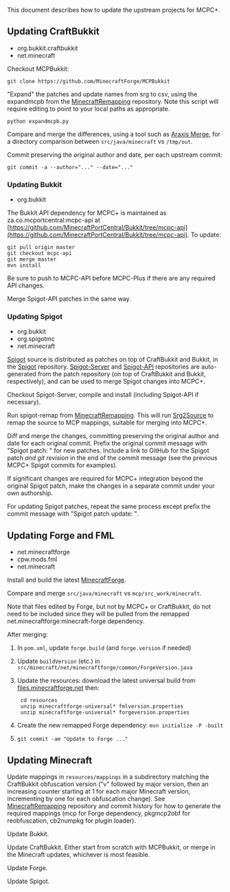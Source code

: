 This document describes how to update the upstream projects for MCPC+.

## Updating CraftBukkit

* org.bukkit.craftbukkit
* net.minecraft

Checkout MCPBukkit:

    git clone https://github.com/MinecraftForge/MCPBukkit

"Expand" the patches and update names from srg to csv, using
the expandmcpb from the [MinecraftRemapping](https://github.com/agaricusb/MinecraftRemapping)
repository. Note this script will require editing to point to your local paths as appropriate.

    python expandmcpb.py

Compare and merge the differences, using a tool such as [Araxis Merge](http://www.araxis.com/merge/),
for a directory comparison between `src/java/minecraft` vs `/tmp/out`.

Commit preserving the original author and date, per each upstream commit:

    git commit -a --author="..." --date="..."

### Updating Bukkit

* org.bukkit

The Bukkit API dependency for MCPC+ is maintained as za.co.mcportcentral:mcpc-api at [https://github.com/MinecraftPortCentral/Bukkit/tree/mcpc-api](https://github.com/MinecraftPortCentral/Bukkit/tree/mcpc-api). To update:

    git pull origin master 
    git checkout mcpc-api
    git merge master
    mvn install

Be sure to push to MCPC-API before MCPC-Plus if there are any required API changes.

Merge Spigot-API patches in the same way.

### Updating Spigot

* org.bukkit
* org.spigotmc
* net.minecraft

[Spigot](http://www.spigotmc.org/) source is distributed as patches on top of CraftBukkit and Bukkit,
in the [Spigot](http://github.com/EcoCityCraft/Spigot) repository. [Spigot-Server](https://github.com/EcoCityCraft/Spigot-Server) and
[Spigot-API](https://github.com/EcoCityCraft/Spigot-API) repositories are auto-generated from the patch repository (on top of CraftBukkit
and Bukkit, respectively), and can be used to merge Spigot changes into MCPC+.

Checkout Spigot-Server, compile and install (including Spigot-API if necessary).

Run spigot-remap from [MinecraftRemapping](https://github.com/agaricusb/MinecraftRemapping). This will run [Srg2Source](https://github.com/MinecraftForge/Srg2Source)
to remap the source to MCP mappings, suitable for merging into MCPC+.

Diff and merge the changes, committing preserving the original author and date for each original commit. Prefix the
original commit message with "Spigot patch: " for new patches. Include a link to GitHub for the Spigot patch *and git revision*
in the end of the commit message (see the previous MCPC+ Spigot commits for examples).

If significant changes are required for MCPC+ integration beyond the original Spigot patch, make the changes
in a separate commit under your own authorship.

For updating Spigot patches, repeat the same process except prefix the commit message with "Spigot patch update: ".

## Updating Forge and FML

* net.minecraftforge
* cpw.mods.fml
* net.minecraft

Install and build the latest [MinecraftForge](https://github.com/MinecraftForge/MinecraftForge).

Compare and merge `src/java/minecraft` vs `mcp/src_work/minecraft`. 

Note that files edited by Forge,
but not by MCPC+ or CraftBukkit, do not need to be included since they will be pulled from the 
remapped net.minecraftforge:minecraft-forge dependency.

After merging:

1. In `pom.xml`, update `forge.build` (and `forge.version` if needed)
2. Update `buildVersion` (etc.) in `src/minecraft/net/minecraftforge/common/ForgeVersion.java`
3. Update the resources: download the latest universal build from [files.minecraftforge.net](http://files.minecraftforge.net/) then:

        cd resources
        unzip minecraftforge-universal* fmlversion.properties
        unzip minecraftforge-universal* forgeversion.properties

4.  Create the new remapped Forge dependency: `mvn initialize -P -built`
5. `git commit -am "Update to Forge ..."`

## Updating Minecraft

Update mappings in `resources/mappings` in a subdirectory matching the CraftBukkit
obfuscation version ("v" followed by major version, then an increasing counter starting
at 1 for each major Minecraft version, incrementing by one for each obfuscation change).
See [MinecraftRemapping](http://github.com/agaricusb/MinecraftRemapping) repository
and commit history for how to generate the required mappings (mcp for Forge dependency,
pkgmcp2obf for reobfuscation, cb2numpkg for plugin loader).

Update Bukkit.

Update CraftBukkit. Either start from scratch with MCPBukkit, or merge in the Minecraft updates,
whichever is most feasible.

Update Forge.

Update Spigot.

